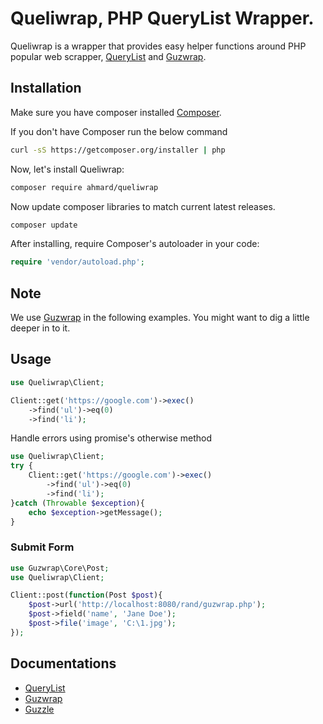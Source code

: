 Queliwrap, PHP QueryList Wrapper.
==============================================

Queliwrap is a wrapper that provides easy helper functions
around PHP popular web scrapper, 
[QueryList](https://github.com/jae-jae/QueryList) and 
[Guzwrap](https://github.com/ahmard/guzwrap).


## Installation

Make sure you have composer installed
[Composer](http://getcomposer.org).

If you don't have Composer run the below command
```bash
curl -sS https://getcomposer.org/installer | php
```

Now, let's install Queliwrap:

```bash
composer require ahmard/queliwrap
```

Now update composer libraries to match current latest releases.

 ```bash
composer update
 ```

After installing, require Composer's autoloader in your code:

```php
require 'vendor/autoload.php';
```

## Note
We use [Guzwrap](https://github.com/ahmard/guzwrap) in the following examples.
You might want to dig a little deeper in to it.


## Usage
```php
use Queliwrap\Client;

Client::get('https://google.com')->exec()
    ->find('ul')->eq(0)
    ->find('li');
```
Handle errors using promise's otherwise method
```php
use Queliwrap\Client;
try {
    Client::get('https://google.com')->exec()
        ->find('ul')->eq(0)
        ->find('li');
}catch (Throwable $exception){
    echo $exception->getMessage();
}
```

### Submit Form
```php
use Guzwrap\Core\Post;
use Queliwrap\Client;

Client::post(function(Post $post){
    $post->url('http://localhost:8080/rand/guzwrap.php');
    $post->field('name', 'Jane Doe');
    $post->file('image', 'C:\1.jpg');
});
```

## Documentations
- [QueryList](https://github.com/jae-jae/QueryList)
- [Guzwrap](http://github.com/ahmard/guzwrap)
- [Guzzle](http://guzzlephp.org/)
